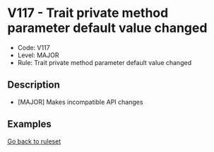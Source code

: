 # V117 - Trait private method parameter default value changed

* Code: V117
* Level: MAJOR
* Rule: Trait private method parameter default value changed

## Description

* [MAJOR] Makes incompatible API changes

## Examples

[Go back to ruleset](../README.md)